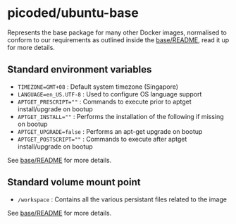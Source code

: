 # picoded/ubuntu-base

Represents the base package for many other Docker images, normalised to conform to our requirements as outlined
inside the [base/README](https://github.com/picoded/dockerfiles/tree/master/base), read it up for more details.

## Standard environment variables

+ `TIMEZONE=GMT+08` : Default system timezone (Singapore)
+ `LANGUAGE=en_US.UTF-8` : Used to configure OS language support
+ `APTGET_PRESCRIPT=""` : Commands to execute prior to aptget install/upgrade on bootup
+ `APTGET_INSTALL=""` : Performs the installation of the following if missing on bootup
+ `APTGET_UPGRADE=false` : Performs an apt-get upgrade on bootup
+ `APTGET_POSTSCRIPT=""` : Commands to execute after aptget install/upgrade on bootup

See [base/README](https://github.com/picoded/dockerfiles/tree/master/base) for more details.

## Standard volume mount point

+ `/workspace` : Contains all the various persistant files related to the image

See [base/README](https://github.com/picoded/dockerfiles/tree/master/base) for more details.
